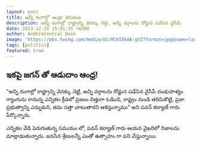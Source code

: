 ```yaml
---
layout: post
title: అన్నీ రంగాల్లో ఆంధ్రా వెనుకంజ
description: అన్ని రంగాల్లో రాష్ట్రాన్ని వెనక్కు నెట్టి, అన్ని వర్గాలను రోడ్డున పడేసిన వైసీపీ.
date: 2023-12-28 15:01:35 +0300
author: AndhraCentral Desk
image: 'https://pbs.twimg.com/media/GCcMC6IXkAA-gVZ?format=jpg&name=large'
tags: [politics]
featured: true
---
```


## ఇకపై జగన్ తో ఆడుదాం ఆంధ్ర!

"అన్ని రంగాల్లో రాష్ట్రాన్ని వెనక్కు నెట్టి, అన్ని వర్గాలను రోడ్డున పడేసిన వైసీపీ దండుపాళ్యం గ్యాంగును రానున్న ఎన్నికల క్రీడలో ప్రజలు చిత్తుగా ఓడించి, రాష్ట్రం నుండి తరిమికొట్టి, ప్రజా ప్రభుత్వాన్ని ఎన్నుకుని, తమ సత్తా చాటుతారని ఆశిస్తున్నాము" అని పవన్ కల్యాణ్ గారు పేర్కొన్నారు.

ఎన్నికల వేడి పెరుగుతున్న సమయం లో, పవన్ కల్యాణ్ గారు ఆయన వైఖరిలో నిజాలను మాట్లాడుతున్నారు. జనసేన శ్రేణులన్నీ ఎంతో ఉత్సాహం గా పని చేస్తున్నాయి. 